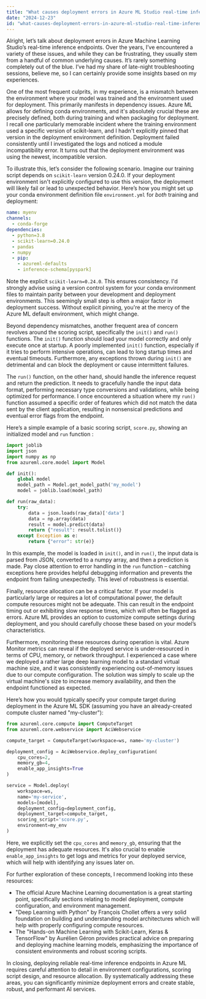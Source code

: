 ```yaml
---
title: "What causes deployment errors in Azure ML Studio real-time inference endpoints?"
date: "2024-12-23"
id: "what-causes-deployment-errors-in-azure-ml-studio-real-time-inference-endpoints"
---
```


Alright, let’s talk about deployment errors in Azure Machine Learning Studio’s real-time inference endpoints. Over the years, I’ve encountered a variety of these issues, and while they can be frustrating, they usually stem from a handful of common underlying causes. It’s rarely something completely out of the blue. I’ve had my share of late-night troubleshooting sessions, believe me, so I can certainly provide some insights based on my experiences.

One of the most frequent culprits, in my experience, is a mismatch between the environment where your model was trained and the environment used for deployment. This primarily manifests in dependency issues. Azure ML allows for defining conda environments, and it's absolutely crucial these are precisely defined, both during training and when packaging for deployment. I recall one particularly memorable incident where the training environment used a specific version of scikit-learn, and I hadn't explicitly pinned that version in the deployment environment definition. Deployment failed consistently until I investigated the logs and noticed a module incompatibility error. It turns out that the deployment environment was using the newest, incompatible version.

To illustrate this, let’s consider the following scenario. Imagine our training script depends on `scikit-learn` version 0.24.0. If your deployment environment isn't explicitly configured to use this version, the deployment will likely fail or lead to unexpected behavior. Here’s how you might set up your conda environment definition file `environment.yml` for *both* training and deployment:

```yaml
name: myenv
channels:
  - conda-forge
dependencies:
  - python=3.8
  - scikit-learn=0.24.0
  - pandas
  - numpy
  - pip:
    - azureml-defaults
    - inference-schema[pyspark]
```

Note the explicit `scikit-learn=0.24.0`. This ensures consistency. I'd strongly advise using a version control system for your conda environment files to maintain parity between your development and deployment environments. This seemingly small step is often a major factor in deployment success. Without explicit pinning, you're at the mercy of the Azure ML default environment, which might change.

Beyond dependency mismatches, another frequent area of concern revolves around the scoring script, specifically the `init()` and `run()` functions. The `init()` function should load your model correctly and only execute once at startup. A poorly implemented `init()` function, especially if it tries to perform intensive operations, can lead to long startup times and eventual timeouts. Furthermore, any exceptions thrown during `init()` are detrimental and can block the deployment or cause intermittent failures.

The `run()` function, on the other hand, should handle the inference request and return the prediction. It needs to gracefully handle the input data format, performing necessary type conversions and validations, while being optimized for performance. I once encountered a situation where my `run()` function assumed a specific order of features which did not match the data sent by the client application, resulting in nonsensical predictions and eventual error flags from the endpoint.

Here’s a simple example of a basic scoring script, `score.py`, showing an initialized model and `run` function :

```python
import joblib
import json
import numpy as np
from azureml.core.model import Model

def init():
    global model
    model_path = Model.get_model_path('my_model')
    model = joblib.load(model_path)

def run(raw_data):
    try:
        data = json.loads(raw_data)['data']
        data = np.array(data)
        result = model.predict(data)
        return {"result": result.tolist()}
    except Exception as e:
        return {"error": str(e)}
```

In this example, the model is loaded in `init()`, and in `run()`, the input data is parsed from JSON, converted to a numpy array, and then a prediction is made. Pay close attention to error handling in the `run` function – catching exceptions here provides helpful debugging information and prevents the endpoint from failing unexpectedly. This level of robustness is essential.

Finally, resource allocation can be a critical factor. If your model is particularly large or requires a lot of computational power, the default compute resources might not be adequate. This can result in the endpoint timing out or exhibiting slow response times, which will often be flagged as errors. Azure ML provides an option to customize compute settings during deployment, and you should carefully choose these based on your model’s characteristics.

Furthermore, monitoring these resources during operation is vital. Azure Monitor metrics can reveal if the deployed service is under-resourced in terms of CPU, memory, or network throughput. I experienced a case where we deployed a rather large deep learning model to a standard virtual machine size, and it was consistently experiencing out-of-memory issues due to our compute configuration. The solution was simply to scale up the virtual machine's size to increase memory availability, and then the endpoint functioned as expected.

Here’s how you would typically specify your compute target during deployment in the Azure ML SDK (assuming you have an already-created compute cluster named "my-cluster"):

```python
from azureml.core.compute import ComputeTarget
from azureml.core.webservice import AciWebservice

compute_target = ComputeTarget(workspace=ws, name='my-cluster')

deployment_config = AciWebservice.deploy_configuration(
    cpu_cores=2,
    memory_gb=4,
    enable_app_insights=True
)

service = Model.deploy(
    workspace=ws,
    name='my-service',
    models=[model],
    deployment_config=deployment_config,
    deployment_target=compute_target,
    scoring_script='score.py',
    environment=my_env
)
```
Here, we explicitly set the `cpu_cores` and `memory_gb`, ensuring that the deployment has adequate resources. It's also crucial to enable `enable_app_insights` to get logs and metrics for your deployed service, which will help with identifying any issues later on.

For further exploration of these concepts, I recommend looking into these resources:
* The official Azure Machine Learning documentation is a great starting point, specifically sections relating to model deployment, compute configuration, and environment management.
* "Deep Learning with Python" by François Chollet offers a very solid foundation on building and understanding model architectures which will help with properly configuring compute resources.
* The "Hands-on Machine Learning with Scikit-Learn, Keras & TensorFlow" by Aurélien Géron provides practical advice on preparing and deploying machine learning models, emphasizing the importance of consistent environments and robust scoring scripts.

In closing, deploying reliable real-time inference endpoints in Azure ML requires careful attention to detail in environment configurations, scoring script design, and resource allocation. By systematically addressing these areas, you can significantly minimize deployment errors and create stable, robust, and performant AI services.
